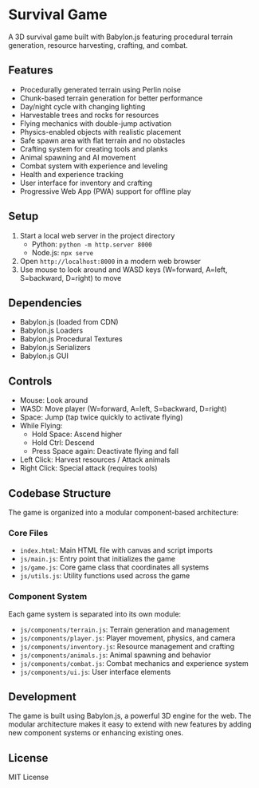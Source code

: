 # Survival Game

A 3D survival game built with Babylon.js featuring procedural terrain generation, resource harvesting, crafting, and combat.

## Features

- Procedurally generated terrain using Perlin noise
- Chunk-based terrain generation for better performance
- Day/night cycle with changing lighting
- Harvestable trees and rocks for resources
- Flying mechanics with double-jump activation
- Physics-enabled objects with realistic placement
- Safe spawn area with flat terrain and no obstacles
- Crafting system for creating tools and planks
- Animal spawning and AI movement
- Combat system with experience and leveling
- Health and experience tracking
- User interface for inventory and crafting
- Progressive Web App (PWA) support for offline play

## Setup

1. Start a local web server in the project directory
   - Python: `python -m http.server 8000`
   - Node.js: `npx serve`
2. Open `http://localhost:8000` in a modern web browser
3. Use mouse to look around and WASD keys (W=forward, A=left, S=backward, D=right) to move

## Dependencies

- Babylon.js (loaded from CDN)
- Babylon.js Loaders
- Babylon.js Procedural Textures
- Babylon.js Serializers
- Babylon.js GUI

## Controls

- Mouse: Look around
- WASD: Move player (W=forward, A=left, S=backward, D=right)
- Space: Jump (tap twice quickly to activate flying)
- While Flying:
  - Hold Space: Ascend higher
  - Hold Ctrl: Descend
  - Press Space again: Deactivate flying and fall
- Left Click: Harvest resources / Attack animals
- Right Click: Special attack (requires tools)

## Codebase Structure

The game is organized into a modular component-based architecture:

### Core Files
- `index.html`: Main HTML file with canvas and script imports
- `js/main.js`: Entry point that initializes the game
- `js/game.js`: Core game class that coordinates all systems
- `js/utils.js`: Utility functions used across the game

### Component System
Each game system is separated into its own module:

- `js/components/terrain.js`: Terrain generation and management
- `js/components/player.js`: Player movement, physics, and camera
- `js/components/inventory.js`: Resource management and crafting
- `js/components/animals.js`: Animal spawning and behavior
- `js/components/combat.js`: Combat mechanics and experience system
- `js/components/ui.js`: User interface elements

## Development

The game is built using Babylon.js, a powerful 3D engine for the web. The modular architecture makes it easy to extend with new features by adding new component systems or enhancing existing ones.

## License

MIT License
